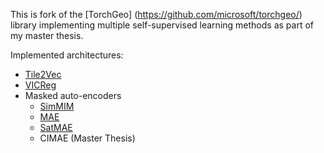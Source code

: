 This is fork of the [TorchGeo] (https://github.com/microsoft/torchgeo/) library implementing multiple self-supervised learning methods as part of my master thesis.

Implemented architectures:
- [Tile2Vec](https://github.com/ermongroup/tile2vec/)
- [VICReg](https://github.com/facebookresearch/vicreg)
- Masked auto-encoders
    - [SimMIM](https://github.com/microsoft/SimMIM)
    - [MAE](https://github.com/facebookresearch/mae/)
    - [SatMAE](https://arxiv.org/abs/2207.08051)
    - CIMAE (Master Thesis)
